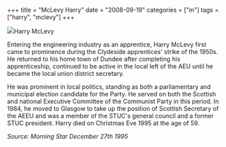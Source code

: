 +++
title = "McLevy Harry"
date = "2008-09-19"
categories = ["m"]
tags = ["harry", "mclevy"]
+++

![](http://79.170.40.183/grahamstevenson.me.uk/images/stories/McLevy%20Harry.JPG)Harry McLevy

Entering the engineering industry as an apprentice, Harry McLevy first came to prominence during the Clydeside apprentices' strike of the 1950s. He returned to his home town of Dundee after completing his apprenticeship, continued to be active in the local left of the AEU until he became the local union district secretary.

He was prominent in local politics, standing as both a parliamentary and municipal election candidate for the Party. He served on both the Scottish and national Executive Committee of the Communist Party in this period. In 1984, he moved to Glasgow to take up the position of Scottish Secretary of the AEEU and was a member of the STUC's general council and a former STUC president. Harry died on Christmas Eve 1995 at the age of 59.

_Source: Morning Star December 27th 1995_
